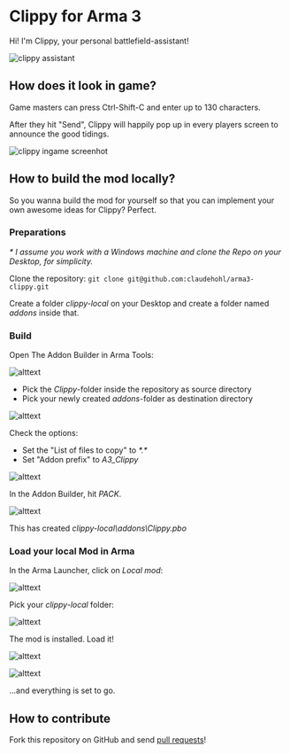 # Clippy for Arma 3

Hi! I'm Clippy, your personal battlefield-assistant!

![clippy assistant](docs/img/clippy-assistant.png)

## How does it look in game?

Game masters can press Ctrl-Shift-C and enter up to 130 characters.

After they hit "Send", Clippy will happily pop up in every players screen to announce the good tidings.

![clippy ingame screenhot](docs/img/clippy-ingame.jpg)

## How to build the mod locally?

So you wanna build the mod for yourself so that you can implement your own awesome ideas for Clippy? Perfect.

### Preparations

_\* I assume you work with a Windows machine and clone the Repo on your Desktop, for simplicity._

Clone the repository: `git clone git@github.com:claudehohl/arma3-clippy.git`

Create a folder _clippy-local_ on your Desktop and create a folder named _addons_ inside that.

### Build

Open The Addon Builder in Arma Tools:

![alttext](docs/img/010-arma-tools.png)

* Pick the _Clippy_-folder inside the repository as source directory
* Pick your newly created _addons_-folder as destination directory

![alttext](docs/img/020-addon-builder.png)

Check the options:

* Set the "List of files to copy" to _\*.\*_
* Set "Addon prefix" to _A3_Clippy_

![alttext](docs/img/025-addon-builder-options.png)

In the Addon Builder, hit _PACK_.

![alttext](docs/img/029-build-successful.png)

This has created _clippy-local\\addons\\Clippy.pbo_

### Load your local Mod in Arma

In the Arma Launcher, click on _Local mod_:

![alttext](docs/img/030-add-local-mod.png)

Pick your _clippy-local_ folder:

![alttext](docs/img/031-local-mod-folder.png)

The mod is installed. Load it!

![alttext](docs/img/032-local-mod-installed.png)

![alttext](docs/img/033-local-mod-loaded.png)

...and everything is set to go.

## How to contribute

Fork this repository on GitHub and send [pull requests](https://help.github.com/en/articles/creating-a-pull-request-from-a-fork)!
